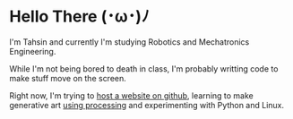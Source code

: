 # Hello There  (･ω･)ﾉ
I'm Tahsin and currently I'm studying Robotics and Mechatronics Engineering.

While I'm not being bored to death in class, I'm probably writting code to make stuff move on the screen.

Right now, I'm trying to [host a website on github](https://tahsintariq.github.io/), learning to make generative art [using processing](https://processing.org/) and experimenting with Python and Linux.